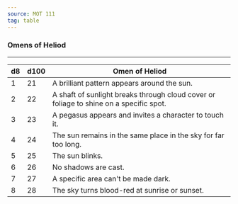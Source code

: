 ```yaml
---
source: MOT 111
tag: table
---
```


### Omens of Heliod
---
|d8|d100|Omen of Heliod|
|----|---|-----------|
|1|21|A brilliant pattern appears around the sun.|
|2|22|A shaft of sunlight breaks through cloud cover or foliage to shine on a specific spot.|
|3|23|A pegasus appears and invites a character to touch it.|
|4|24|The sun remains in the same place in the sky for far too long.|
|5|25|The sun blinks.|
|6|26|No shadows are cast.|
|7|27|A specific area can't be made dark.|
|8|28|The sky turns blood-red at sunrise or sunset.|
